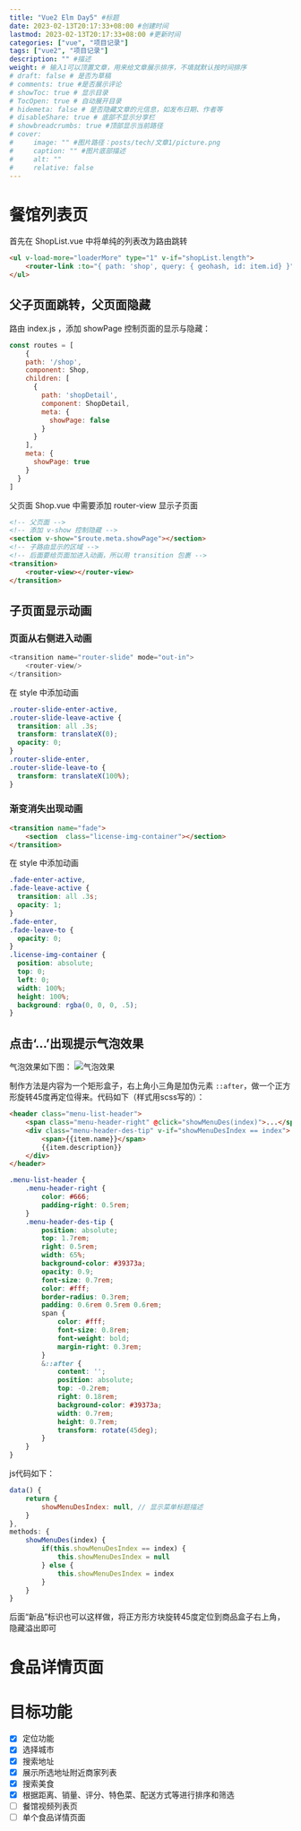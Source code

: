 ```yaml
---
title: "Vue2 Elm Day5" #标题
date: 2023-02-13T20:17:33+08:00 #创建时间
lastmod: 2023-02-13T20:17:33+08:00 #更新时间
categories: ["vue", "项目记录"]
tags: ["vue2", "项目记录"]
description: "" #描述
weight: # 输入1可以顶置文章，用来给文章展示排序，不填就默认按时间排序
# draft: false # 是否为草稿
# comments: true #是否展示评论
# showToc: true # 显示目录
# TocOpen: true # 自动展开目录
# hidemeta: false # 是否隐藏文章的元信息，如发布日期、作者等
# disableShare: true # 底部不显示分享栏
# showbreadcrumbs: true #顶部显示当前路径
# cover:
#     image: "" #图片路径：posts/tech/文章1/picture.png
#     caption: "" #图片底部描述
#     alt: ""
#     relative: false
---
```

# 餐馆列表页
首先在 ShopList.vue 中将单纯的列表改为路由跳转
```html
<ul v-load-more="loaderMore" type="1" v-if="shopList.length">
    <router-link :to="{ path: 'shop', query: { geohash, id: item.id} }" class="shop-info" v-for="item in shopList" :key="item.id"></router-link>
</ul>
```

## 父子页面跳转，父页面隐藏
路由 index.js ，添加 showPage 控制页面的显示与隐藏：
```js
const routes = [
    {
    path: '/shop',
    component: Shop,
    children: [
      {
        path: 'shopDetail',
        component: ShopDetail,
        meta: {
          showPage: false
        }
      }
    ],
    meta: {
      showPage: true
    }
  }
]
```

父页面 Shop.vue 中需要添加 router-view 显示子页面
```html
<!-- 父页面 -->
<!-- 添加 v-show 控制隐藏 -->
<section v-show="$route.meta.showPage"></section>
<!-- 子路由显示的区域 -->
<!-- 后面要给页面加进入动画，所以用 transition 包裹 -->
<transition>
    <router-view></router-view>
</transition>
```

## 子页面显示动画

### 页面从右侧进入动画
```js
<transition name="router-slide" mode="out-in">
    <router-view/>
</transition>
```
在 style 中添加动画
```css
.router-slide-enter-active,
.router-slide-leave-active {
  transition: all .3s;
  transform: translateX(0);
  opacity: 0;
}
.router-slide-enter,
.router-slide-leave-to {
  transform: translateX(100%); 
}
```

### 渐变消失出现动画
```html
<transition name="fade">
    <section  class="license-img-container"></section>
</transition>
```
在 style 中添加动画
```css
.fade-enter-active,
.fade-leave-active {
  transition: all .3s;
  opacity: 1;
}
.fade-enter,
.fade-leave-to {
  opacity: 0;
}
.license-img-container {
  position: absolute;
  top: 0;
  left: 0;
  width: 100%;
  height: 100%;
  background: rgba(0, 0, 0, .5);
}
```


## 点击‘...’出现提示气泡效果
气泡效果如下图：
![气泡效果](/image/frontend/vue-elm/bubble-css.png)

制作方法是内容为一个矩形盒子，右上角小三角是加伪元素 `::after`，做一个正方形旋转45度再定位得来。代码如下（样式用scss写的）：
```html
<header class="menu-list-header">
    <span class="menu-header-right" @click="showMenuDes(index)">...</span>
    <div class="menu-header-des-tip" v-if="showMenuDesIndex == index">
        <span>{{item.name}}</span>
        {{item.description}}
    </div>
</header>
```
```scss
.menu-list-header {
    .menu-header-right {
        color: #666;
        padding-right: 0.5rem;
    }
    .menu-header-des-tip {
        position: absolute;
        top: 1.7rem;
        right: 0.5rem;
        width: 65%;
        background-color: #39373a;
        opacity: 0.9;
        font-size: 0.7rem;
        color: #fff;
        border-radius: 0.3rem;
        padding: 0.6rem 0.5rem 0.6rem;
        span {
            color: #fff;
            font-size: 0.8rem;
            font-weight: bold;
            margin-right: 0.3rem;
        }
        &::after {
            content: '';
            position: absolute;
            top: -0.2rem;
            right: 0.18rem;
            background-color: #39373a;
            width: 0.7rem;
            height: 0.7rem;
            transform: rotate(45deg);
        }
    }
}
```

js代码如下：
```js
data() {
    return {
        showMenuDesIndex: null, // 显示菜单标题描述
    }
},
methods: {
    showMenuDes(index) {
        if(this.showMenuDesIndex == index) {
            this.showMenuDesIndex = null
        } else {
            this.showMenuDesIndex = index
        }
    }
}
```

后面“新品”标识也可以这样做，将正方形方块旋转45度定位到商品盒子右上角，隐藏溢出即可

# 食品详情页面

# 目标功能

- [x] 定位功能
- [x] 选择城市
- [x] 搜索地址
- [x] 展示所选地址附近商家列表
- [x] 搜索美食
- [x] 根据距离、销量、评分、特色菜、配送方式等进行排序和筛选
- [ ] 餐馆视频列表页
- [ ] 单个食品详情页面

<!-- - [ ] 购物车功能
- [ ] 店铺评价页面

- [ ] 商家详情页
- [ ] 登录、注册
- [ ] 修改密码
- [ ] 个人中心
- [ ] 发送短信、语音验证
- [ ] 下单功能
- [ ] 订单列表
- [ ] 订单详情
- [ ] 下载app
- [ ] 添加、删除、修改收货地址
- [ ] 账户信息
- [ ] 服务中心
- [ ] 红包
- [ ] 上传头像 -->